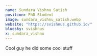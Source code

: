 ```yaml
---
name: Sundara Vishnu Satish
position: PhD Student
image: sundara_vishnu_satish.webp
website: "https://svishnus.github.io/"
bluesky: svishnus
x: sundara_vishnu
---
```

Cool guy he did some cool stuff
